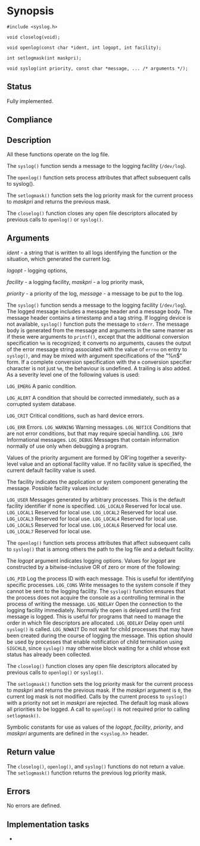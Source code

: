 # Synopsis

`#include <syslog.h>`

`void closelog(void);`

`void openlog(const char *ident, int logopt, int facility);`

`int setlogmask(int maskpri);`

`void syslog(int priority, const char *message, ... /* arguments */);`

## Status

Fully implemented.

## Compliance

## Description

All these functions operate on the log file.

The `syslog()` function sends a message to the logging facility (`/dev/log`).

The `openlog()` function sets process attributes that affect subsequent calls to syslog().

The `setlogmask()` function sets the log priority mask for the current process to _maskpri_ and
returns the previous mask.

The `closelog()` function closes any open file descriptors allocated by previous calls to `openlog()` or `syslog()`.

## Arguments

$ident$ - a string that is written to all logs identifying the function or the situation, which generated the current
log.

_logopt_ - logging options,

_facility_ - a logging facility,
_maskpri_ -  a log priority mask,

_priority_ - a priority of the log,
_message_ - a message to be put to the log.

The `syslog()` function sends a message to the logging facility (`/dev/log`). The logged message includes a message
header and a message body. The message header contains a timestamp and a tag string. If logging device is not available,
`syslog()` function puts the message to `stderr`.
The message body is generated from the message and arguments in the same manner as if these were arguments to
`printf()`, except that the additional conversion specification `%m` is recognized; it converts no arguments, causes
the output of the error message string associated with the value of `errno` on entry to `syslog()`, and may be mixed
with argument specifications of the "%n$" form. If a complete conversion specification with the `m` conversion specifier
character is not just `%m`, the behaviour is undefined. A trailing  is also added.
As a severity level one of the following values is used:

`LOG_EMERG`     A panic condition.

`LOG_ALERT`     A condition that should be corrected immediately, such as a corrupted system database.

`LOG_CRIT`      Critical conditions, such as hard device errors.

`LOG_ERR`       Errors.
`LOG_WARNING`   Warning messages.
`LOG_NOTICE`    Conditions that are not error conditions, but that may require special handling.
`LOG_INFO`      Informational messages.
`LOG_DEBUG`     Messages that contain information normally of use only when debugging a program.

Values of the priority argument are formed by OR'ing together a severity-level value and an optional facility value.
If no facility value is specified, the current default facility value is used.

The facility indicates the application or system component generating the message. Possible facility values include:

`LOG_USER`      Messages generated by arbitrary processes. This is the default facility identifier if none is specified.
`LOG_LOCAL0`    Reserved for local use.
`LOG_LOCAL1`    Reserved for local use.
`LOG_LOCAL2`    Reserved for local use.
`LOG_LOCAL3`    Reserved for local use.
`LOG_LOCAL4`    Reserved for local use.
`LOG_LOCAL5`    Reserved for local use.
`LOG_LOCAL6`    Reserved for local use.
`LOG_LOCAL7`    Reserved for local use.

The `openlog()` function sets process attributes that affect subsequent calls to `syslog()` that is among others the
path to the log file and a default facility.

The _logopt_ argument indicates logging options. Values for _logopt_ are constructed by a bitwise-inclusive OR
of zero or more of the following:

`LOG_PID`       Log the process ID with each message. This is useful for identifying specific processes.
`LOG_CONS`      Write messages to the system console if they cannot be sent to the logging facility. The `syslog()`
function ensures that the process does not acquire the console as a controlling terminal in the process of
writing the message.
`LOG_NDELAY`    Open the connection to the logging facility immediately. Normally the open is delayed until the first
message is logged. This is useful for programs that need to manage the order in which file descriptors are allocated.
`LOG_ODELAY`    Delay open until `syslog()` is called.
`LOG_NOWAIT`    Do not wait for child processes that may have been created during the course of logging the message.
This option should be used by processes that enable notification of child termination using `SIGCHLD`, since `syslog()`
may otherwise block waiting for a child whose exit status has already been collected.

The `closelog()` function closes any open file descriptors allocated by previous calls to `openlog()` or `syslog()`.

The `setlogmask()` function sets the log priority mask for the current process to _maskpri_ and returns
the previous mask. If the _maskpri_ argument is `0`, the current log mask is not modified. Calls by the current
process to `syslog()` with a priority not set in _maskpri_ are rejected. The default log mask allows all priorities
to be logged. A call to `openlog()` is not required prior to calling `setlogmask()`.

Symbolic constants for use as values of the _logopt_, _facility_, _priority_, and _maskpri_
arguments are defined in the <`syslog.h`> header.

## Return value

The `closelog()`, `openlog()`, and `syslog()` functions do not return a value.
The `setlogmask()` function returns the previous log priority mask.

## Errors

No errors are defined.

## Implementation tasks

*
